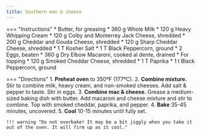 ```yaml
---
title: Southern mac & cheese
---
```

=== "Instructions"
    * Butter, for greasing
    * 360 g Whole Milk
    * 120 g Heavy Whipping Cream
    * 120 g Colby and Monterrey Jack Cheese, shredded
    * 200 g Cheddar and Gouda Cheese, shredded
    * 120 g Sharp Cheddar Cheese, shredded
    * 1 T Kosher Salt
    * 1 T Black Peppercorn, ground
    * 2 Eggs, beaten
    * 360 g Dry Elbow Macaroni, cooked al dente, drained
    * For topping
        * 120 g Smoked Cheddar Cheese, shredded
        * 1 T Paprika
        * 1 t Black Peppercorn, ground

=== "Directions"
    1. **Preheat oven** to 350ºF (177ºC).
    2. **Combine mixture.** Stir to combine milk, heavy cream, and non-smoked cheeses. Add salt & pepper to taste. Stir in eggs.
    3. **Combine mac & cheese.** Grease a medium-sized baking dish with butter. Add macaroni and cheese mixture and stir to combine. Top with smoked cheddar, paprika, and pepper.
    4. **Bake** 35-45 minutes, uncovered.
    5. **Cool** 10-15 minutes until fully set.

    !!! warning "Do not overbake! It may be a bit jiggly when you take it out of the oven. It will firm up as it cool."

[^divas]:
    Monique. ["Southern Baked Macaroni and Cheese Recipe."](https://divascancook.com/southern-baked-macaroni-and-cheese-recipe/) _Divas Can Cook._ 6 December 2009.
[^reddit]:
    ["I'm super white. I'm going to a majority black bbq. I've been assigned to bring the mac n cheese. How do I not embarrass myself here? recipes?"](https://old.reddit.com/r/NoStupidQuestions/comments/w1d86e) _Reddit._ 17 July 2022.
